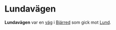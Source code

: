# Lundavägen

**Lundavägen** var en [väg](väg.md) i [Bjärred](Bjärred.md) som gick mot [Lund](Lund.md).
